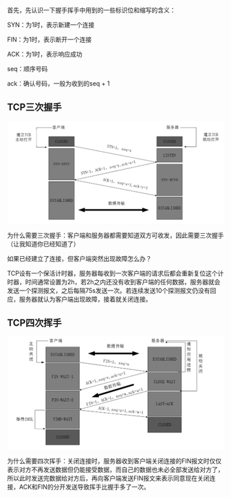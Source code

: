 首先，先认识一下握手挥手中用到的一些标识位和缩写的含义：



SYN：为1时，表示新建一个连接

FIN：为1时，表示断开一个连接

ACK：为1时，表示响应成功

seq：顺序号码

ack：确认号码，一般为收到的seq + 1



## TCP三次握手



![](../images/TCP握手.png)

为什么需要三次握手：客户端和服务器都需要知道双方可收发，因此需要三次握手（让我知道你已经知道了）



如果已经建立了连接，但客户端突然出现故障怎么办？



TCP设有一个保活计时器，服务器每收到一次客户端的请求后都会重新复位这个计时器，时间通常设置为2h，若2h之内还没有收到客户端的任何数据，服务器就会发送一个探测报文，之后每隔75s发送一次。若连续发送10个探测报文仍没有回应，服务器就认为客户端出现故障，接着就关闭连接。



## TCP四次挥手



![](../images/TCP挥手.png)

为什么需要四次挥手：关闭连接时，服务器收到客户端关闭连接的FIN报文时仅仅表示对方不再发送数据但仍能接受数据，而自己的数据也未必全部发送给对方了，所以此时发送完数据给对方后，再向客户端发送FIN报文来表示同意现在关闭连接，ACK和FIN的分开发送导致挥手比握手多了一次。
